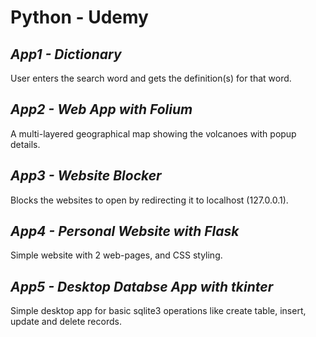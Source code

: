# **Python - Udemy**

## *App1 - Dictionary*
User enters the search word and gets the definition(s) for that word.  


## *App2 - Web App with Folium*
A multi-layered geographical map showing the volcanoes with popup details.  


## *App3 - Website Blocker*
Blocks the websites to open by redirecting it to localhost (127.0.0.1).


## *App4 - Personal Website with Flask*
Simple website with 2 web-pages, and CSS styling.

## *App5 - Desktop Databse App with tkinter*
Simple desktop app for basic sqlite3 operations like create table, insert, update and delete records.